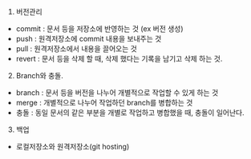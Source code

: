 1. 버전관리

  - commit : 문서 등을 저장소에 반영하는 것 (ex 버전 생성)
  - push : 원격저장소에 commit 내용을 보내주는 것
  - pull : 원격저장소에서 내용을 끌어오는 것
  - revert : 문서 등을 삭제 할 때, 삭제 했다는 기록을 남기고 삭제 하는 것.

2. Branch와 충돌. 
  - branch :  문서 등을 버전을 나누어 개별적으로 작업할 수 있게 하는 것
  - merge : 개별적으로 나누어 작업하던 branch를 병합하는 것
  - 충돌 : 동일 문서의 같은 부분을 개별로 작업하고 병합했을 때, 충돌이 일어난다.

3. 백업
  - 로컬저장소와 원격저장소(git hosting)
    